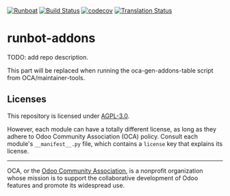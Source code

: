 
[![Runboat](https://img.shields.io/badge/runboat-Try%20me-875A7B.png)](https://runboat.odoo-community.org/builds?repo=OCA/runbot-addons&target_branch=14.0)
[![Build Status](https://travis-ci.com/OCA/runbot-addons.svg?branch=14.0)](https://travis-ci.com/OCA/runbot-addons)
[![codecov](https://codecov.io/gh/OCA/runbot-addons/branch/14.0/graph/badge.svg)](https://codecov.io/gh/OCA/runbot-addons)
[![Translation Status](https://translation.odoo-community.org/widgets/runbot-addons-14-0/-/svg-badge.svg)](https://translation.odoo-community.org/engage/runbot-addons-14-0/?utm_source=widget)

<!-- /!\ do not modify above this line -->

# runbot-addons

TODO: add repo description.

<!-- /!\ do not modify below this line -->

<!-- prettier-ignore-start -->

[//]: # (addons)

This part will be replaced when running the oca-gen-addons-table script from OCA/maintainer-tools.

[//]: # (end addons)

<!-- prettier-ignore-end -->

## Licenses

This repository is licensed under [AGPL-3.0](LICENSE).

However, each module can have a totally different license, as long as they adhere to Odoo Community Association (OCA)
policy. Consult each module's `__manifest__.py` file, which contains a `license` key
that explains its license.

----
OCA, or the [Odoo Community Association](http://odoo-community.org/), is a nonprofit
organization whose mission is to support the collaborative development of Odoo features
and promote its widespread use.
